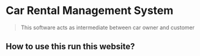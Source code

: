 # Car Rental Management System

> This  software acts as intermediate between car owner and customer


## How to use this run this website?
